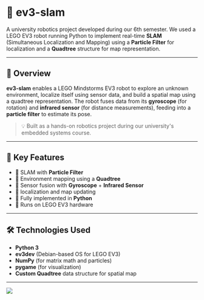 # 🤖 ev3-slam

A university robotics project developed during our 6th semester. We used a LEGO EV3 robot running Python to implement real-time **SLAM** (Simultaneous Localization and Mapping) using a **Particle Filter** for localization and a **Quadtree** structure for map representation.

---

## 🚀 Overview

**ev3-slam** enables a LEGO Mindstorms EV3 robot to explore an unknown environment, localize itself using sensor data, and build a spatial map using a quadtree representation. The robot fuses data from its **gyroscope** (for rotation) and **infrared sensor** (for distance measurements), feeding into a **particle filter** to estimate its pose.

> 💡 Built as a hands-on robotics project during our university's embedded systems course.

---

## 🧠 Key Features

- 🧭 SLAM with **Particle Filter**
- 🌲 Environment mapping using a **Quadtree**
- 📡 Sensor fusion with **Gyroscope** + **Infrared Sensor**
- 📍 localization and map updating
- 🐍 Fully implemented in **Python**
- 🧱 Runs on LEGO EV3 hardware

---

## 🛠️ Technologies Used

- **Python 3**
- **ev3dev** (Debian-based OS for LEGO EV3)
- **NumPy** (for matrix math and particles)
- **pygame** (for visualization)
- **Custom Quadtree** data structure for spatial map

---


<!-- Replace with actual demo video/GIF if available -->
![](https://media.giphy.com/media/26tPplGWjN0xLybiU/giphy.gif)
